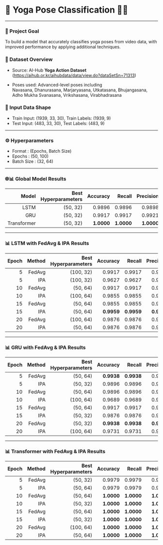 # 🌿 Yoga Pose Classification 🧘‍♀️

---

### 🎯 Project Goal

To build a model that accurately classifies yoga poses from video data, with improved performance by applying additional techniques.

### 📁 Dataset Overview

- Source: AI-Hub **Yoga Action Dataset**  
  (https://aihub.or.kr/aihubdata/data/view.do?dataSetSn=71313)

- Poses used: Advanced-level poses including  
  Navasana, Dhanurasana, Marjaryasana, Utkatasana, Bhujangasana, Adho Mukha Svanasana, Vrikshasana, Virabhadrasana

### 🧪 Input Data Shape

- Train Input: (1939, 33, 30),  Train Labels: (1939, 9)
- Test Input:  (483, 33, 30),  Test Labels:  (483, 9)


---

### ⚙️ Hyperparameters

- Format : (Epochs, Batch Size)
- Epochs : (50, 100)
- Batch Size : (32, 64)

---

### 🌐📊 Global Model Results

| Model       | Best Hyperparameters | Accuracy | Recall | Precision | F1 Score |
|-------------:|----------------------:|----------:|--------:|-----------:|----------:|
| LSTM    | (50, 32)             | 0.9896   | 0.9896 | 0.9898    | 0.9897   |
| GRU     | (50, 32)             | 0.9917   | 0.9917 | 0.9921    | 0.9917   |
| Transformer      | (50, 32)             | __**1.0000**__   | __**1.0000**__ | __**1.0000**__    | __**1.0000**__   |

---

### 📊 LSTM with FedAvg & IPA Results

| Epoch | Method | Best Hyperparameters | Accuracy | Recall | Precision | F1 Score |
|-------:|--------:|----------------------:|----------:|--------:|-----------:|----------:|
| 5     | FedAvg | (100, 32)            | 0.9917   | 0.9917 | 0.9923    | 0.9918   |
| 5     | IPA    | (100, 32)            | 0.9627   | 0.9627 | 0.9711    | 0.9638   |
| 10    | FedAvg | (50, 64)             | 0.9917   | 0.9917 | 0.9926    | 0.9919   |
| 10    | IPA    | (100, 64)            | 0.9855   | 0.9855 | 0.9860    | 0.9856   |
| 15    | FedAvg | (50, 64)             | 0.9855   | 0.9855 | 0.9872    | 0.9857   |
| 15    | IPA    | (50, 64)             | **0.9959**   | **0.9959** | **0.9960**    | **0.9958**   |
| 20    | FedAvg | (100, 64)            | 0.9876   | 0.9876 | 0.9891    | 0.9878   |
| 20    | IPA    | (50, 64)             | 0.9876   | 0.9876 | 0.9893    | 0.9879   |


---

### 📊 GRU with FedAvg & IPA Results

| Epoch | Method | Best Hyperparameters | Accuracy | Recall | Precision | F1 Score |
|-------:|--------:|----------------------:|----------:|--------:|-----------:|----------:|
| 5     | FedAvg | (50, 64)             | **0.9938**   | **0.9938** | 0.9940    | 0.9937   |
| 5     | IPA    | (50, 32)             | 0.9896   | 0.9896 | 0.9902    | 0.9896   |
| 10    | FedAvg | (50, 64)             | 0.9896   | 0.9896 | 0.9918    | 0.9901   |
| 10    | IPA    | (100, 64)            | 0.9689   | 0.9689 | 0.9764    | 0.9700   |
| 15    | FedAvg | (50, 64)             | 0.9917   | 0.9917 | 0.9932    | 0.9920   |
| 15    | IPA    | (50, 32)             | 0.9876   | 0.9876 | 0.9886    | 0.9878   |
| 20    | FedAvg | (50, 32)             | **0.9938**   | **0.9938** | **0.9942**    | **0.9938**   |
| 20    | IPA    | (100, 64)            | 0.9731   | 0.9731 | 0.9762    | 0.9735   |

---

### 📊 Transformer with FedAvg & IPA Results

| Epoch | Method | Best Hyperparameters | Accuracy | Recall | Precision | F1 Score |
|-------:|--------:|----------------------:|----------:|--------:|-----------:|----------:|
| 5     | FedAvg | (50, 32)             | 0.9979   | 0.9979 | 0.9980    | 0.9979   |
| 5     | IPA    | (50, 64)             | 0.9979   | 0.9979 | 0.9980    | 0.9979   |
| 10    | FedAvg | (50, 64)             | **1.0000**   | **1.0000** | **1.0000**    | **1.0000**   |
| 10    | IPA    | (50, 32)             | **1.0000**   | **1.0000** | **1.0000**    | **1.0000**   |
| 15    | FedAvg | (50, 64)             | **1.0000**   | **1.0000** | **1.0000**   | **1.0000**   |
| 15    | IPA    | (50, 32)             | **1.0000**   | **1.0000** | **1.0000**    | **1.0000**   |
| 20    | FedAvg | (100, 64)            | **1.0000**   | **1.0000** | **1.0000**    | **1.0000**   |
| 20    | IPA    | (50, 64)             | **1.0000**   | **1.0000** | **1.0000**    | **1.0000**   |





